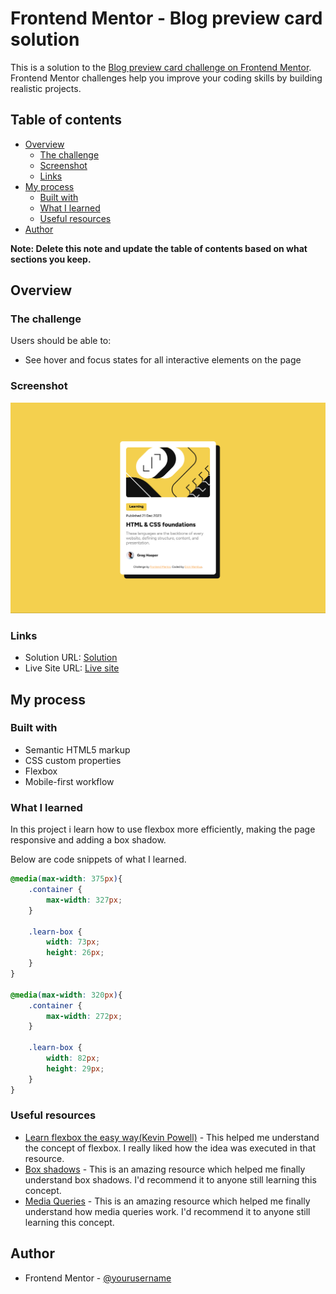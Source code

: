 # Frontend Mentor - Blog preview card solution

This is a solution to the [Blog preview card challenge on Frontend Mentor](https://www.frontendmentor.io/challenges/blog-preview-card-ckPaj01IcS). Frontend Mentor challenges help you improve your coding skills by building realistic projects. 

## Table of contents

- [Overview](#overview)
  - [The challenge](#the-challenge)
  - [Screenshot](#screenshot)
  - [Links](#links)
- [My process](#my-process)
  - [Built with](#built-with)
  - [What I learned](#what-i-learned)
  - [Useful resources](#useful-resources)
- [Author](#author)

**Note: Delete this note and update the table of contents based on what sections you keep.**

## Overview

### The challenge

Users should be able to:

- See hover and focus states for all interactive elements on the page

### Screenshot

![Desktop](assets/images/blog-preview-card-screenshot.png)

### Links

- Solution URL: [Solution](https://your-solution-url.com)
- Live Site URL: [Live site](https://frontend-mentor-projects-liart.vercel.app/blog-preview-card-main/index.html)

## My process

### Built with

- Semantic HTML5 markup
- CSS custom properties
- Flexbox
- Mobile-first workflow

### What I learned

In this project i learn how to use flexbox more efficiently, making the page responsive and adding a box shadow.

Below are code snippets of what I learned.
```css
@media(max-width: 375px){
    .container {
        max-width: 327px;
    }

    .learn-box {
        width: 73px;
        height: 26px;
    }
}

@media(max-width: 320px){
    .container {
        max-width: 272px;
    }

    .learn-box {
        width: 82px;
        height: 29px;
    }
}
```

### Useful resources

- [Learn flexbox the easy way(Kevin Powell)](https://www.youtube.com/watch?v=u044iM9xsWU) - This helped me understand the concept of flexbox. I really liked how the idea  was executed in that resource.
- [Box shadows](https://www.w3schools.com/css/css3_shadows_box.asp) - This is an amazing resource which helped me finally understand box shadows. I'd recommend it to anyone still learning this concept.
- [Media Queries](https://www.w3schools.com/css/css_rwd_mediaqueries.asp) - This is an amazing resource which helped me finally understand how media queries work. I'd recommend it to anyone still learning this concept.

## Author

- Frontend Mentor - [@yourusername](https://www.frontendmentor.io/profile/3kori)
